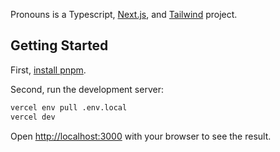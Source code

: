 Pronouns is a Typescript, [Next.js](https://nextjs.org/), and [Tailwind](https://tailwindcss.com/) project.

## Getting Started

First, [install pnpm](https://pnpm.io/installation).

Second, run the development server:

```bash
vercel env pull .env.local
vercel dev
```

Open [http://localhost:3000](http://localhost:3000) with your browser to see the result.
